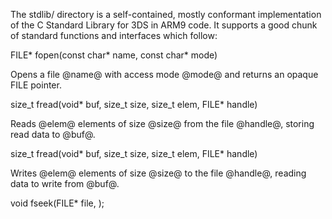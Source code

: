 The stdlib/ directory is a self-contained, mostly conformant implementation of the C Standard Library for 3DS in ARM9 code. It supports a good chunk of standard functions and interfaces which follow:

FILE* fopen(const char* name, const char* mode)

   Opens a file @name@ with access mode @mode@ and returns an opaque FILE pointer.

size_t fread(void* buf, size_t size, size_t elem, FILE* handle)

   Reads @elem@ elements of size @size@ from the file @handle@, storing read data to @buf@.

size_t fread(void* buf, size_t size, size_t elem, FILE* handle)

   Writes @elem@ elements of size @size@ to the file @handle@, reading data to write from @buf@.

void fseek(FILE* file, );

